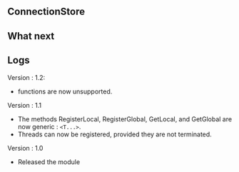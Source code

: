 ## ConnectionStore

## What next

## Logs

Version : 1.2:
- functions are now unsupported.

Version : 1.1
- The methods RegisterLocal, RegisterGlobal, GetLocal, and GetGlobal are now generic : `<T...>`.
- Threads can now be registered, provided they are not terminated.

Version : 1.0
- Released the module
